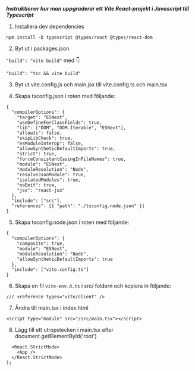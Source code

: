 ***Instruktioner hur man uppgraderar ett Vite React-projekt i Javascript till Typescript***

1. Installera dev dependencies

`npm install -D typescript @types/react @types/react-dom`

2. Byt ut i packages.json

`"build": "vite build"`
med 👇

`"build": "tsc && vite build"`

3. Byt ut  vite.config.js och main.jsx till vite.config.ts och main.tsx

4. Skapa tsconfig.json i roten med följande: 

```
{
  "compilerOptions": {
    "target": "ESNext",
    "useDefineForClassFields": true,
    "lib": ["DOM", "DOM.Iterable", "ESNext"],
    "allowJs": false,
    "skipLibCheck": true,
    "esModuleInterop": false,
    "allowSyntheticDefaultImports": true,
    "strict": true,
    "forceConsistentCasingInFileNames": true,
    "module": "ESNext",
    "moduleResolution": "Node",
    "resolveJsonModule": true,
    "isolatedModules": true,
    "noEmit": true,
    "jsx": "react-jsx"
  },
  "include": ["src"],
  "references": [{ "path": "./tsconfig.node.json" }]
}
```

5. Skapa tsconfig.node.json i roten med följande: 

```
{
  "compilerOptions": {
    "composite": true,
    "module": "ESNext",
    "moduleResolution": "Node",
    "allowSyntheticDefaultImports": true
  },
  "include": ["vite.config.ts"]
}
```

6. Skapa en fil `vite-env.d.ts` i src/ foldern och kopiera in följande:

`/// <reference types="vite/client" />`

7. Ändra till main.tsx i index.html

`<script type="module" src="/src/main.tsx"></script>`

8. Lägg till ett utropstecken i main.tsx efter document.getElementById('root')

```ReactDOM.createRoot(document.getElementById('root')!).render(
  <React.StrictMode>
    <App />
  </React.StrictMode>
);
```
